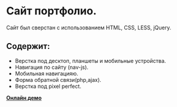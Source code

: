 # Сайт портфолио.
Сайт был сверстан с использованием HTML, CSS, LESS, jQuery.

## Содержит:
- Верстка под десктоп, планшеты и мобильные устройства.
- Навигация по сайту (nav-js).
- Мобильная навигацияю.
- Форма обратной связи(php,ajax).
- Верстка под pixel perfect.

[**Онлайн демо**](https://artemtolmachev.github.io/portfolio/)
